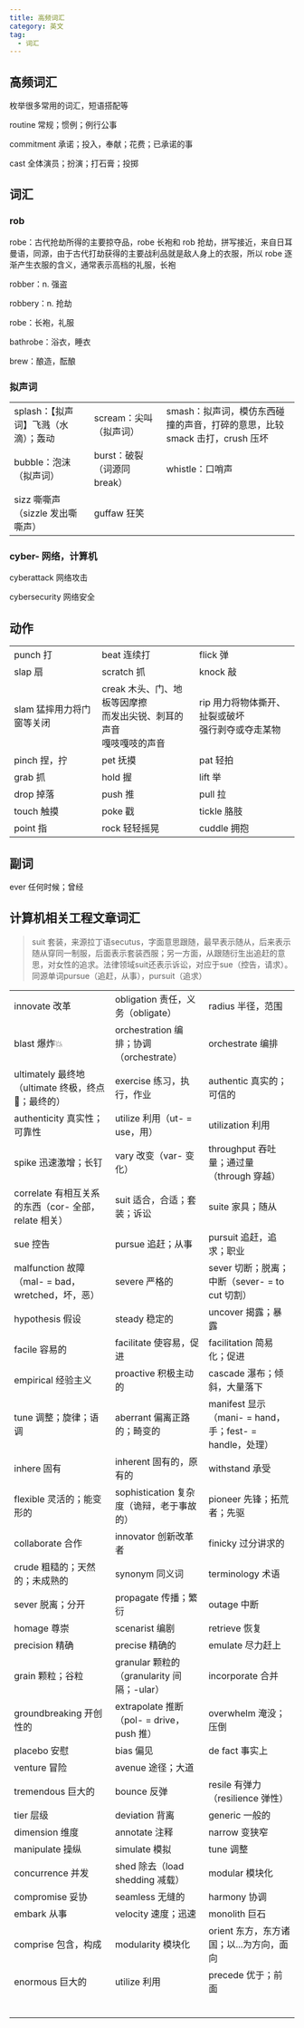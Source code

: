 ```yaml
---
title: 高频词汇
category: 英文
tag:
  - 词汇
---
```


## 高频词汇

枚举很多常用的词汇，短语搭配等

routine 常规；惯例；例行公事

commitment 承诺；投入，奉献；花费；已承诺的事

cast 全体演员；扮演；打石膏；投掷

## 词汇

### rob

robe：古代抢劫所得的主要掠夺品，robe 长袍和 rob 抢劫，拼写接近，来自日耳曼语，同源，由于古代打劫获得的主要战利品就是敌人身上的衣服，所以 robe 逐渐产生衣服的含义，通常表示高档的礼服，长袍

robber：n. 强盗

robbery：n. 抢劫

robe：长袍，礼服

bathrobe：浴衣，睡衣

brew：酿造，酝酿

### 拟声词

|                                      |                             |                                                                            |
| ------------------------------------ | --------------------------- | -------------------------------------------------------------------------- |
| splash：【拟声词】飞溅（水滴）；轰动 | scream：尖叫（拟声词）      | smash：拟声词，模仿东西碰撞的声音，打碎的意思，比较 smack 击打，crush 压坏 |
| bubble：泡沫（拟声词）               | burst：破裂（词源同 break） | whistle：口哨声                                                            |
| sizz 嘶嘶声（sizzle 发出嘶嘶声）     | guffaw 狂笑                 |                                                                            |

### cyber- 网络，计算机

cyberattack 网络攻击

cybersecurity 网络安全

## 动作

|                           |                                                                              |                                                        |
| ------------------------- | ---------------------------------------------------------------------------- | ------------------------------------------------------ |
| punch 打                  | beat 连续打                                                                  | flick 弹                                               |
| slap 扇                   | scratch 抓                                                                   | knock 敲                                               |
| slam 猛摔用力将门窗等关闭 | creak 木头、门、地板等因摩擦<br />而发出尖锐、刺耳的声音<br />嘎吱嘎吱的声音 | rip 用力将物体撕开、扯裂或破坏<br />强行剥夺或夺走某物 |
| pinch 捏，拧              | pet 抚摸                                                                     | pat 轻拍                                               |
| grab 抓                   | hold 握                                                                      | lift 举                                                |
| drop 掉落                 | push 推                                                                      | pull 拉                                                |
| touch 触摸                | poke 戳                                                                      | tickle 胳肢                                            |
| point 指                  | rock 轻轻摇晃                                                                | cuddle 拥抱                                            |

## 副词

ever 任何时候；曾经

## 计算机相关工程文章词汇

> suit 套装，来源拉丁语secutus，字面意思跟随，最早表示随从，后来表示随从穿同一制服，后面表示套装西服；另一方面，从跟随衍生出追赶的意思，对女性的追求。法律领域suit还表示诉讼，对应于sue（控告，请求）。同源单词pursue（追赶，从事），pursuit（追求）

|                                                      |                                            |                                                         |
| ---------------------------------------------------- | ------------------------------------------ | ------------------------------------------------------- |
| innovate 改革                                        | obligation 责任，义务（obligate）          | radius 半径，范围                                       |
| blast 爆炸💥                                         | orchestration 编排；协调（orchestrate）    | orchestrate 编排                                        |
| ultimately 最终地（ultimate 终极，终点🏁；最终的）   | exercise 练习，执行，作业                  | authentic 真实的；可信的                                |
| authenticity 真实性；可靠性                          | utilize 利用（ut- = use，用）              | utilization 利用                                        |
| spike 迅速激增；长钉                                 | vary 改变（var- 变化）                     | throughput 吞吐量；通过量（through 穿越）               |
| correlate 有相互关系的东西（cor- 全部，relate 相关） | suit 适合，合适；套装；诉讼                | suite 家具；随从                                        |
| sue 控告                                             | pursue 追赶；从事                          | pursuit 追赶，追求；职业                                |
| malfunction 故障（mal- = bad，wretched，坏，恶）     | severe 严格的                              | sever 切断；脱离；中断（sever- = to cut 切割）          |
| hypothesis 假设                                      | steady 稳定的                              | uncover 揭露；暴露                                      |
| facile 容易的                                        | facilitate 使容易，促进                    | facilitation 简易化；促进                               |
| empirical 经验主义                                   | proactive 积极主动的                       | cascade 瀑布；倾斜，大量落下                            |
| tune 调整；旋律；语调                                | aberrant 偏离正路的；畸变的                | manifest 显示（mani- = hand，手；fest- = handle，处理） |
| inhere 固有                                          | inherent 固有的，原有的                    | withstand 承受                                          |
| flexible 灵活的；能变形的                            | sophistication 复杂度（诡辩，老于事故的）  | pioneer 先锋；拓荒者；先驱                              |
| collaborate 合作                                     | innovator 创新改革者                       | finicky 过分讲求的                                      |
| crude 粗糙的；天然的；未成熟的                       | synonym 同义词                             | terminology 术语                                        |
| sever 脱离；分开                                     | propagate 传播；繁衍                       | outage 中断                                             |
| homage 尊崇                                          | scenarist 编剧                             | retrieve 恢复                                           |
| precision 精确                                       | precise 精确的                             | emulate 尽力赶上                                        |
| grain 颗粒；谷粒                                     | granular 颗粒的（granularity 间隔；-ular） | incorporate 合并                                        |
| groundbreaking 开创性的                              | extrapolate 推断（pol- = drive，push 推）  | overwhelm 淹没；压倒                                    |
| placebo 安慰                                         | bias 偏见                                  | de fact 事实上                                          |
| venture 冒险                                         | avenue 途径；大道                          |                                                         |
| tremendous 巨大的                                    | bounce 反弹                                | resile 有弹力（resilience 弹性）                        |
| tier 层级                                            | deviation 背离                             | generic 一般的                                          |
| dimension 维度                                       | annotate 注释                              | narrow 变狭窄                                           |
| manipulate 操纵                                      | simulate 模拟                              | tune 调整                                               |
| concurrence 并发                                     | shed 除去（load shedding 减载）            | modular 模块化                                          |
| compromise 妥协                                      | seamless 无缝的                            | harmony 协调                                            |
| embark 从事                                          | velocity 速度；迅速                        | monolith 巨石                                           |
| comprise 包含，构成                                  | modularity 模块化                          | orient 东方，东方诸国；以...为方向，面向                |
| enormous 巨大的                                      | utilize 利用                               | precede 优于；前面                                      |
|                                                      |                                            |                                                         |
|                                                      |                                            |                                                         |
|                                                      |                                            |                                                         |
|                                                      |                                            |                                                         |
|                                                      |                                            |                                                         |
|                                                      |                                            |                                                         |
